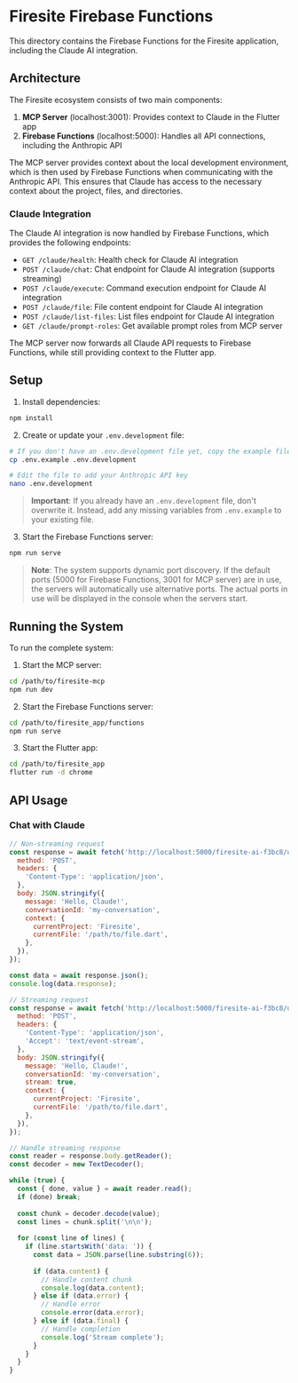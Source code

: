 # Firesite Firebase Functions

This directory contains the Firebase Functions for the Firesite application, including the Claude AI integration.

## Architecture

The Firesite ecosystem consists of two main components:

1. **MCP Server** (localhost:3001): Provides context to Claude in the Flutter app
2. **Firebase Functions** (localhost:5000): Handles all API connections, including the Anthropic API

The MCP server provides context about the local development environment, which is then used by Firebase Functions when communicating with the Anthropic API. This ensures that Claude has access to the necessary context about the project, files, and directories.

### Claude Integration

The Claude AI integration is now handled by Firebase Functions, which provides the following endpoints:

- `GET /claude/health`: Health check for Claude AI integration
- `POST /claude/chat`: Chat endpoint for Claude AI integration (supports streaming)
- `POST /claude/execute`: Command execution endpoint for Claude AI integration
- `POST /claude/file`: File content endpoint for Claude AI integration
- `POST /claude/list-files`: List files endpoint for Claude AI integration
- `GET /claude/prompt-roles`: Get available prompt roles from MCP server

The MCP server now forwards all Claude API requests to Firebase Functions, while still providing context to the Flutter app.

## Setup

1. Install dependencies:

```bash
npm install
```

2. Create or update your `.env.development` file:

```bash
# If you don't have an .env.development file yet, copy the example file
cp .env.example .env.development

# Edit the file to add your Anthropic API key
nano .env.development
```

> **Important**: If you already have an `.env.development` file, don't overwrite it. Instead, add any missing variables from `.env.example` to your existing file.

3. Start the Firebase Functions server:

```bash
npm run serve
```

> **Note**: The system supports dynamic port discovery. If the default ports (5000 for Firebase Functions, 3001 for MCP server) are in use, the servers will automatically use alternative ports. The actual ports in use will be displayed in the console when the servers start.

## Running the System

To run the complete system:

1. Start the MCP server:

```bash
cd /path/to/firesite-mcp
npm run dev
```

2. Start the Firebase Functions server:

```bash
cd /path/to/firesite_app/functions
npm run serve
```

3. Start the Flutter app:

```bash
cd /path/to/firesite_app
flutter run -d chrome
```

## API Usage

### Chat with Claude

```javascript
// Non-streaming request
const response = await fetch('http://localhost:5000/firesite-ai-f3bc8/us-central1/claude/chat', {
  method: 'POST',
  headers: {
    'Content-Type': 'application/json',
  },
  body: JSON.stringify({
    message: 'Hello, Claude!',
    conversationId: 'my-conversation',
    context: {
      currentProject: 'Firesite',
      currentFile: '/path/to/file.dart',
    },
  }),
});

const data = await response.json();
console.log(data.response);

// Streaming request
const response = await fetch('http://localhost:5000/firesite-ai-f3bc8/us-central1/claude/chat?stream=true', {
  method: 'POST',
  headers: {
    'Content-Type': 'application/json',
    'Accept': 'text/event-stream',
  },
  body: JSON.stringify({
    message: 'Hello, Claude!',
    conversationId: 'my-conversation',
    stream: true,
    context: {
      currentProject: 'Firesite',
      currentFile: '/path/to/file.dart',
    },
  }),
});

// Handle streaming response
const reader = response.body.getReader();
const decoder = new TextDecoder();

while (true) {
  const { done, value } = await reader.read();
  if (done) break;
  
  const chunk = decoder.decode(value);
  const lines = chunk.split('\n\n');
  
  for (const line of lines) {
    if (line.startsWith('data: ')) {
      const data = JSON.parse(line.substring(6));
      
      if (data.content) {
        // Handle content chunk
        console.log(data.content);
      } else if (data.error) {
        // Handle error
        console.error(data.error);
      } else if (data.final) {
        // Handle completion
        console.log('Stream complete');
      }
    }
  }
}
